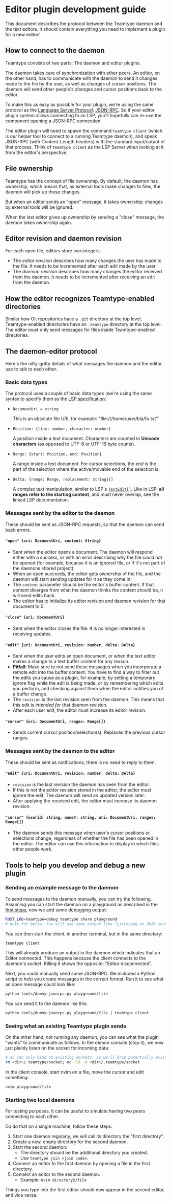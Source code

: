 <!--
SPDX-FileCopyrightText: 2024 blinry <mail@blinry.org>
SPDX-FileCopyrightText: 2024 zormit <nt4u@kpvn.de>

SPDX-License-Identifier: CC-BY-SA-4.0
-->

# Editor plugin development guide

This document describes the protocol between the Teamtype daemon and the text editors. It should contain everything you need to implement a plugin for a new editor!

## How to connect to the daemon

Teamtype consists of two parts: The daemon and editor plugins.

The daemon takes care of synchronization with other peers. An editor, on the other hand, has to communicate with the daemon to send it changes made to the file by the user, as well as changes of cursor positions. The daemon will send other people's changes and cursor positions back to the editor.

To make this as easy as possible for your plugin, we're using the same protocol as the [Language Server Protocol](https://microsoft.github.io/language-server-protocol/overviews/lsp/overview/): [JSON-RPC](https://www.jsonrpc.org/specification). So if your editor plugin system allows connecting to an LSP, you'll hopefully can re-use the component opening a JSON-RPC connection.

The editor plugin will need to spawn the command `teamtype client` (which is our helper tool to connect to a running Teamtype daemon), and speak JSON-RPC (with Content-Length headers) with the standard input/output of that process. Think of `teamtype client` as the LSP Server when looking at it from the editor's perspective.

## File ownership

Teamtype has the concept of file ownership. By default, the daemon has ownership, which means that, as external tools make changes to files, the daemon will pick up those changes.

But when an editor sends an "open" message, it takes ownership; changes by external tools will be ignored.

When the last editor gives up ownership by sending a "close" message, the daemon takes ownership again.

## Editor revision and daemon revision

For each open file, editors store two integers:

- The *editor revision* describes how many changes the user has made to the file. It needs to be incremented after each edit made by the user.
- The *daemon revision* describes how many changes the editor received from the daemon. It needs to be incremented after receiving an edit from the daemon.

## How the editor recognizes Teamtype-enabled directories

Similar how Git repositories have a `.git` directory at the top level, Teamtype-enabled directories have an `.teamtype` directory at the top level. The editor must only send messages for files inside Teamtype-enabled directories.

## The daemon-editor protocol

Here's the nitty-gritty details of what messages the daemon and the editor use to talk to each other.

### Basic data types

The protocol uses a couple of basic data types (we're using the same syntax to specify them as the [LSP specification](https://microsoft.github.io/language-server-protocol/specifications/lsp/3.17/specification/):

- `DocumentUri = string`

    This is an absolute file URI, for example: "file:///home/user/bla/fu.txt"`.

- `Position: {line: number, character: number}`

    A position inside a text document. Characters are counted in **Unicode characters** (as opposed to UTF-8 or UTF-16 byte counts).

- `Range: {start: Position, end: Position}`

    A range inside a text document. For cursor selections, the *end* is the part of the selection where the active/movable end of the selection is.

- `Delta: {range: Range, replacement: string}[]`

    A complex text manipulation, similar to LSP's [`TextEdit[]`](https://microsoft.github.io/language-server-protocol/specifications/lsp/3.17/specification/#textEditArray). Like in LSP, **all ranges refer to the starting content**, and must never overlap, see the linked LSP documentation.

### Messages sent by the editor to the daemon

These should be sent as JSON-RPC requests, so that the daemon can send back errors.

#### `"open" {uri: DocumentUri, content: String}`

- Sent when the editor opens a document. The daemon will respond either with a success, or with an error describing why the file could not be opened (for example, because it is an ignored file, or if it's not part of the daemons shared project).
- When an open succeeds, the editor gets ownership of the file, and the daemon will start sending updates for it as they come in.
- The `content` parameter should be the editor's buffer content. If that content diverges from what the daemon thinks the content should be, it will send edits back.
- The editor has to initialize its editor revision and daemon revision for that document to 0.

#### `"close" {uri: DocumentUri}`

- Sent when the editor closes the file. It is no longer interested in receiving updates.

#### `"edit" {uri: DocumentUri, revision: number, delta: Delta}`

- Sent when the user edits an open document, or when the text editor makes a change to a text buffer content for any reason.
- **Pitfall:** Make sure to not send these messages when you incorporate a remote edit into the buffer content. You have to find a way to filter out the edits you cause as a plugin, for example, by setting a temporary ignore flag while the edit is being made, or by remembering which edits you perform, and checking against them when the editor notifies you of a buffer change.
- The `revision` is the last revision seen from the daemon. This means that this edit is *intended for* that daemon revision.
- After each user edit, the editor must increase its editor revision.

#### `"cursor" {uri: DocumentUri, ranges: Range[]}`

- Sends current cursor position/selection(s). Replaces the previous cursor ranges.

### Messages sent by the daemon to the editor

These should be sent as notifications, there is no need to reply to them.

#### `"edit" {uri: DocumentUri, revision: number, delta: Delta}`

- `revision` is the last revision the daemon has seen from the editor.
- If this is not the editor revision stored in the editor, the editor must ignore the edit. The daemon will send an updated version later.
- After applying the received edit, the editor must increase its daemon revision.

#### `"cursor" {userid: string, name?: string, uri: DocumentUri, ranges: Range[]}`

- The daemon sends this message when user's cursor positions or selections change, regardless of whether the file has been opened in the editor. The editor can use this information to display in which files other people work.

## Tools to help you develop and debug a new plugin

### Sending an example message to the daemon

To send messages to the daemon manually, you can try the following. Assuming you can start the daemon on a playground as described in the [first steps](first-steps.md), now we add some debugging output:
```bash
RUST_LOG=teamtype=debug teamtype share playground
# Note for below: You will see some output like "Listening on UNIX socket: <dir>/.teamtype/socket"
```
You can then start the client, in another terminal, but in the same directory:
```bash
teamtype client
```
This will already produce an output in the daemon which indicates that an Editor connected.
This happens because the client connects to the daemon's socket.
Killing it shows the opposite: "Editor disconnected".

Next, you could manually send some JSON-RPC. We included a Python script to help you create messages in the correct format: Run it to see what an open message could look like:

```bash
python tools/dummy-jsonrpc.py playground/file
```

You can send it to the daemon like this:

```bash
python tools/dummy-jsonrpc.py playground/file | teamtype client
```

### Seeing what an existing Teamtype plugin sends

On the other hand, not running any daemon, you can see what the plugin "wants" to communicate as follows.
In the demon console (stop it), we now just plainly listen on the socket for incoming data:
```bash
# nc can only bind to existing sockets, so we'll drop potentially existing ones
rm <dir>/.teamtype/socket; nc -lk -U <dir>/.teamtype/socket
```

In the client console, start nvim on a file, move the cursor and edit something:
```bash
nvim playground/file
```

### Starting two local daemons

For testing purposes, it can be useful to simulate having two peers connecting to each other.

Do do that on a single machine, follow these steps:

1. Start one daemon regularly, we will call its directory the "first directory".
2. Create a new, empty directory for the second daemon.
3. Start the second daemon:
    - The directory should be the additional directory you created.
    - Use `teamtype join <join code>`.
4. Connect an editor to the first daemon by opening a file in the first directory.
5. Connect an editor to the second daemon.
    - Example: `nvim directory2/file`

Things you type into the first editor should now appear in the second editor, and vice versa.
